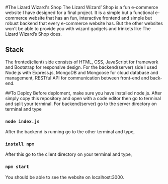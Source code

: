 #The Lizard Wizard's Shop
The Lizard Wizard’ Shop is a fun e-commerce website I have designed for a final project. It is a simple but a functional e-commerce website that has an fun, interactive frontend and simple but robust backend that every e-commerce website has. But the other websites won't be able to provide you with wizard gadgets and trinkets like The Lizard Wizard’s Shop does. 

## Stack
 The fronted(client) side consists of HTML, CSS, JavaScript for framework and Bootstrap for responsive design. For the backend(server) side I used Node js with Express.js, MongoDB and Mongoose for cloud database and management, RESTful API for communication between front-end and back-end. 

##To Deploy
Before deploment, make sure you have installed node.js. After simply copy this repository and open with a code editor then go to terminal and split your terminal. For backend(server) go to the server directory on terminal and type 

### `node index.js`
After the backend is running go to the other terminal and type, 

### `install npm`
After this go to the client directory on your terminal and type,

### `npm start`
You should be able to see the website on localhost:3000.

